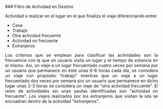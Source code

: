 <style>
body {
text-align: justify}
</style>
<link rel="stylesheet" href="https://use.fontawesome.com/releases/v5.6.1/css/all.css" integrity="sha384-gfdkjb5BdAXd+lj+gudLWI+BXq4IuLW5IT+brZEZsLFm++aCMlF1V92rMkPaX4PP" crossorigin="anonymous">
### Filtro de Actividad en Destino  

Actividad a realizar en el lugar en el que finaliza el viaje diferenciando entre:  

  + Casa  
  + Trabajo  
  + Otra actividad frecuente  
  + Actividad no frecuente  
  + Extranjeros  
  
Los criterios que se emplean para clasificar las actividades son la frecuencia con la que un usuario visita un lugar y el tiempo de estancia en el mismo. Así, un viaje a un lugar frecuentado cuatro veces por semana por un usuario que permanece en éste unas 6-8 horas cada día, se considera un viaje con propósito “trabajo” mientras que un viaje a un lugar frecuentado dos veces por semana por un usuario que permanece en dicho lugar unas 2-3 horas se considera un viaje de “otra actividad frecuente”. El resto de actividades sin unas pautas identificadas son “actividad no frecuente”. Los viajes realizados por los extranjeros que visitan la isla se encuadran dentro de la actividad "extranjeros".



 



